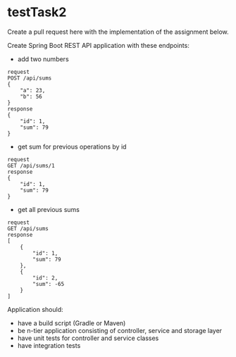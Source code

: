 # testTask2

Create a pull request here with the implementation of the assignment below.

Create Spring Boot REST API application with these endpoints:

- add two numbers
```text
request
POST /api/sums
{
    "a": 23,
    "b": 56
}
response
{
    "id": 1,
    "sum": 79
}
```
- get sum for previous operations by id
```text
request
GET /api/sums/1
response
{
    "id": 1,
    "sum": 79
}
```
- get all previous sums
```text
request
GET /api/sums
response
[
    {
        "id": 1,
        "sum": 79
    },
    {
        "id": 2,
        "sum": -65
    }
]
```
                
Application should:
- have a build script (Gradle or Maven)
- be n-tier application consisting of controller, service and storage layer
- have unit tests for controller and service classes 
- have integration tests   
